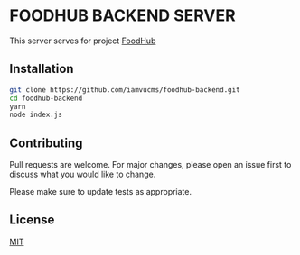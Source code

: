 # FOODHUB BACKEND SERVER

This server serves for project [FoodHub](https://github.com/iamvucms/foodhub)
## Installation

```bash
git clone https://github.com/iamvucms/foodhub-backend.git
cd foodhub-backend
yarn
node index.js 
```



## Contributing
Pull requests are welcome. For major changes, please open an issue first to discuss what you would like to change.

Please make sure to update tests as appropriate.

## License
[MIT](https://choosealicense.com/licenses/mit/)
